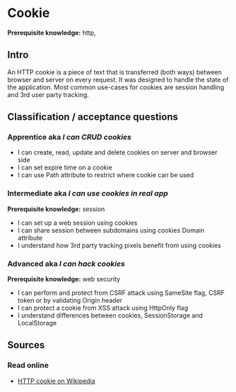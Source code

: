 # Cookie

**Prerequisite knowledge:** http, 

## Intro
An HTTP cookie is a piece of text that is transferred (both ways) between browser and server on every request. It was designed to handle the state of the application. Most common use-cases for cookies are session handling and 3rd user party tracking.

## Classification / acceptance questions

### Apprentice aka _I can CRUD cookies_
* I can create, read, update and delete cookies on server and browser side
* I can set expire time on a cookie
* I can use Path attribute to restrict where cookie can be used

### Intermediate aka _I can use cookies in real app_
**Prerequisite knowledge:** session
* I can set up a web session using cookies
* I can share session between subdomains using cookies Domain attribute
* I understand how 3rd party tracking pixels benefit from using cookies   

### Advanced aka _I can hack cookies_
**Prerequisite knowledge:** web security
* I can perform and protect from CSRF attack using SameSite flag, CSRF token or by validating Origin header
* I can protect a cookie from XSS attack using HttpOnly flag
* I understand differences between cookies, SessionStorage and LocalStorage

## Sources

### Read online
- [HTTP cookie on Wikipedia](https://en.wikipedia.org/wiki/HTTP_cookie)
